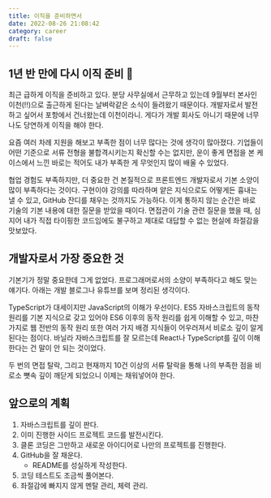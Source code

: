 ```yaml
---
title: 이직을 준비하면서
date: 2022-08-26 21:08:42
category: career
draft: false
---
```


## 1년 반 만에 다시 이직 준비 🥲

최근 급하게 이직을 준비하고 있다. 분당 사무실에서 근무하고 있는데 9월부터 본사인 이천(!!)으로 출근하게 된다는 날벼락같은 소식이 들려왔기 때문이다.
개발자로서 발전하고 싶어서 포항에서 건너왔는데 이천이라니. 게다가 개발 회사도 아니기 때문에 너무나도 당연하게 이직을 해야 한다.

요즘 여러 차례 지원을 해보고 부족한 점이 너무 많다는 것에 생각이 많아졌다.
기업들이 어떤 기준으로 서류 전형을 불합격시키는지 확신할 수는 없지만, 운이 좋게 면접을 본 케이스에서 느낀 바로는 적어도 내가 부족한 게 무엇인지 많이 배울 수 있었다.

협업 경험도 부족하지만, 더 중요한 건 본질적으로 프론트엔드 개발자로서 기본 소양이 많이 부족하다는 것이다. 구현이야 강의를 따라하며 얕은 지식으로도 어떻게든 흉내는 낼 수 있고, GitHub 잔디를 채우는 것까지도 가능하다. 이게 통하지 않는 순간은 바로 기술의 기본 내용에 대한 질문을 받았을 때이다. 면접관이 기술 관련 질문을 했을 때, 심지어 내가 직접 타이핑한 코드임에도 불구하고 제대로 대답할 수 없는 현실에 좌절감을 맛보았다.

## 개발자로서 가장 중요한 것

기본기가 정말 중요한데 그게 없었다. 프로그래머로서의 소양이 부족하다고 해도 맞는 얘기다.
아래는 개발 블로그나 유튜브를 보며 정리된 생각이다.

TypeScript가 대세이지만 JavaScript의 이해가 우선이다.
ES5 자바스크립트의 동작 원리를 기본 지식으로 갖고 있어야 ES6 이후의 동작 원리를 쉽게 이해할 수 있고, 마찬가지로 웹 전반의 동작 원리 또한 여러 가지 배경 지식들이 어우러져서 비로소 깊이 알게 된다는 점이다.
바닐라 자바스크립트를 잘 모르는데 React나 TypeScript를 깊이 이해한다는 건 말이 안 되는 것이었다.

두 번의 면접 탈락, 그리고 현재까지 10건 이상의 서류 탈락을 통해 나의 부족한 점을 비로소 뼛속 깊이 깨닫게 되었으니 이제는 채워넣어야 한다.

## 앞으로의 계획

1. 자바스크립트를 깊이 판다.
2. 이미 진행한 사이드 프로젝트 코드를 발전시킨다.
3. 클론 코딩은 그만하고 새로운 아이디어로 나만의 프로젝트를 진행한다.
4. GitHub을 잘 채운다.
   - README를 성실하게 작성한다.
5. 코딩 테스트도 조금씩 풀어본다.
6. 좌절감에 빠지지 않게 멘탈 관리, 체력 관리.
